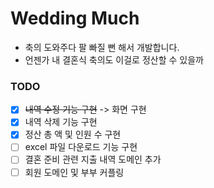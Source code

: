 # Wedding Much
- 축의 도와주다 팔 빠질 뻔 해서 개발합니다.
- 언젠가 내 결혼식 축의도 이걸로 정산할 수 있을까

### TODO
- [x] ~~내역 수정 기능 구현~~ -> 화면 구현
- [x] 내역 삭제 기능 구현
- [x] 정산 총 액 및 인원 수 구현
- [ ] excel 파일 다운로드 기능 구현
- [ ] 결혼 준비 관련 지출 내역 도메인 추가
- [ ] 회원 도메인 및 부부 커플링
